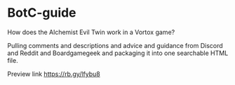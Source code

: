 # BotC-guide
How does the Alchemist Evil Twin work in a Vortox game?

Pulling comments and descriptions and advice and guidance from Discord and Reddit and Boardgamegeek and packaging it into one searchable HTML file.

Preview link
https://rb.gy/lfybu8
